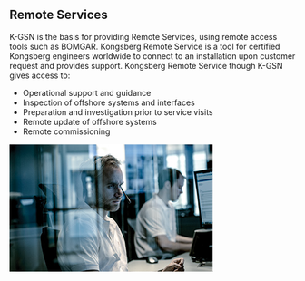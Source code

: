 
## Remote Services

K-GSN is the basis for providing Remote Services, using remote access tools such as BOMGAR. Kongsberg Remote Service is a tool for certified Kongsberg engineers worldwide to connect to an installation upon customer request and provides support.
Kongsberg Remote Service though K-GSN gives access to:
*	Operational support and guidance
*	Inspection of offshore systems and interfaces
*	Preparation and investigation prior to service visits
*	Remote update of offshore systems
*	Remote commissioning
 
 ![](.%20Images/Remote%20Services.png)
 
